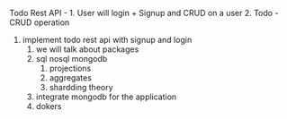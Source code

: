 Todo Rest API -
    1. User will login + Signup and CRUD on a user 
    2. Todo - CRUD operation 

1. implement todo rest api with signup and login 
    1. we will talk about packages 
    2. sql nosql mongodb 
        1. projections
        2. aggregates
        3. shardding theory 
    3. integrate mongodb for the application
    4. dokers